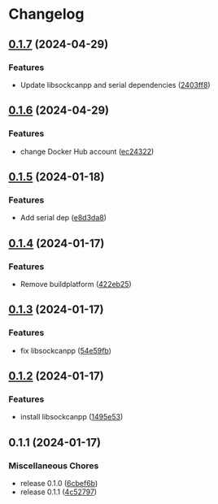# Changelog

## [0.1.7](https://github.com/ALMaSWPI/base-images/compare/v0.1.6...v0.1.7) (2024-04-29)


### Features

* Update libsockcanpp and serial dependencies ([2403ff8](https://github.com/ALMaSWPI/base-images/commit/2403ff87a76b96074c7856aee4a01902fc2d3ea2))

## [0.1.6](https://github.com/ALMaSWPI/base-images/compare/v0.1.5...v0.1.6) (2024-04-29)


### Features

* change Docker Hub account ([ec24322](https://github.com/ALMaSWPI/base-images/commit/ec24322719f1fded72b6915efc57041f90aeee1c))

## [0.1.5](https://github.com/wpi-huron/base-images/compare/v0.1.4...v0.1.5) (2024-01-18)


### Features

* Add serial dep ([e8d3da8](https://github.com/wpi-huron/base-images/commit/e8d3da8d7d1ce789f93e0c6dab8822a53b2e2e28))

## [0.1.4](https://github.com/wpi-huron/base-images/compare/v0.1.3...v0.1.4) (2024-01-17)


### Features

* Remove buildplatform ([422eb25](https://github.com/wpi-huron/base-images/commit/422eb250704675ad744ac459a86a3a5e15fcee9e))

## [0.1.3](https://github.com/wpi-huron/base-images/compare/v0.1.2...v0.1.3) (2024-01-17)


### Features

* fix libsockcanpp ([54e59fb](https://github.com/wpi-huron/base-images/commit/54e59fbb9f81bdae767f94e04d676cbee92fb84f))

## [0.1.2](https://github.com/wpi-huron/base-images/compare/v0.1.1...v0.1.2) (2024-01-17)


### Features

* install libsockcanpp ([1495e53](https://github.com/wpi-huron/base-images/commit/1495e53e89ae9c8cefbacc8abb9011899dd259bd))

## 0.1.1 (2024-01-17)


### Miscellaneous Chores

* release 0.1.0 ([6cbef6b](https://github.com/wpi-huron/base-images/commit/6cbef6b3cf5d131bf49b33a5eeda4416c476a2da))
* release 0.1.1 ([4c52797](https://github.com/wpi-huron/base-images/commit/4c527975d6273a69cb8852d0f84ab6e12c2fe6d0))

